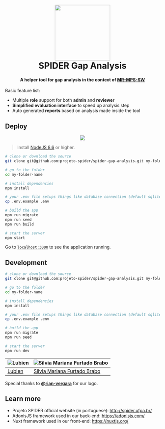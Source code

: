 <h1 align="center">
  <br>
  <a href="https://github.com/projeto-spider/spider-gap-analysis">
    <img src="https://i.imgur.com/pMoAQrN.png" width=180>
  </a>
  <br>
  SPIDER Gap Analysis
  <br>
</h1>

<h4 align="center">A helper tool for gap analysis in the context of <a href="https://www.softex.br/wp-content/uploads/2013/07/MPS.BR_Guia_Geral_Software_2016.pdf">MR-MPS-SW</a></h4>

Basic feature list:

  * Multiple **role** support for both **admin** and **reviewer**
  * **Simplified evaluation interface** to speed up analysis step
  * Auto generated **reports** based on analysis made inside the tool

## Deploy

<p align="center">
  <img src="https://i.imgur.com/BXttoX9.gif">
</p>

> Install [NodeJS 8.6](https://nodejs.org/en/) or higher.

```sh
# clone or download the source
git clone git@github.com:projeto-spider/spider-gap-analysis.git my-folder-name

# go to the folder
cd my-folder-name

# install dependencies
npm install

# your .env file setups things like database connection (default sqlite)
cp .env.example .env

# build the app
npm run migrate
npm run seed
npm run build

# start the server
npm start
```

Go to [`localhost:3000`](http://localhost:3000) to see the application running.

## Development

```sh
# clone or download the source
git clone git@github.com:projeto-spider/spider-gap-analysis.git my-folder-name

# go to the folder
cd my-folder-name

# install dependencies
npm install

# your .env file setups things like database connection (default sqlite)
cp .env.example .env

# build the app
npm run migrate
npm run seed

# start the server
npm run dev
```

![Lubien](https://avatars.githubusercontent.com/u/9121359?s=130) | ![Silvia Mariana Furtado Brabo](https://i.imgur.com/2LS5EW2.jpg?1)
---|---
[Lubien](http://lubien.me) | [Silvia Mariana Furtado Brabo](http://lattes.cnpq.br/1776074731805961)

Special thanks to **[@rian-vergara](https://github.com/rian-vergara)** for our logo.

## Learn more

  * Projeto SPIDER official website (in portuguese): http://spider.ufpa.br/
  * AdonisJS framework used in our back-end: https://adonisjs.com/
  * Nuxt framework used in our front-end: https://nuxtjs.org/

